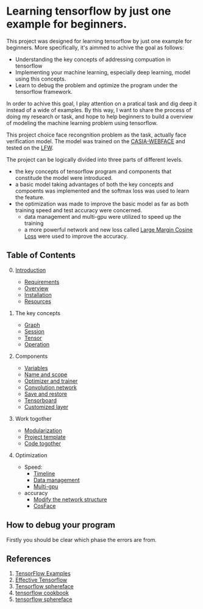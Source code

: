 # Learning tensorflow by just one example for beginners.
This project was designed for learning tensorflow by just one example for beginners. More specifically, it's aimmed to achive the goal as follows:
- Understanding the key concepts of addressing compuation in tensorflow 
- Implementing your machine learning, especially deep learning, model using this concepts. 
- Learn to debug the problem and optimize the program under the tensorflow framework.

In order to achive this goal, I play attention on a pratical task and dig deep it instead of a wide of examples. By this way, I want to share the process of doing my research or task, and hope to help beginners to build a overview of modeling the machine learning problem using tensorflow.

This project choice face recongnition problem as the task, actually face verification model. The model was trained on the [CASIA-WEBFACE](http://www.cbsr.ia.ac.cn/english/CASIA-WebFace-Database.html) and tested on the [LFW](http://vis-www.cs.umass.edu/lfw/). 

The project can be logically divided into three parts of different levels.
- the key concepts of tensorflow program and components that constitude the model were introduced. 
- a basic model taking advantages of both the key concepts and compoents was implemented and the softmax loss was used to learn the feature. 
- the optimization was made to improve the basic model as far as both training speed and test accuracy were concerned.
    * data management and multi-gpu were utilized to speed up the training
    * a more powerful network and new loss called [Large Margin Cosine Loss](https://arxiv.org/pdf/1801.09414.pdf) were used to improve the accuracy.

## Table of Contents
0. [Introduction](http://study.163.com/course/courseLearn.htm?courseId=1005023019#/learn/video?lessonId=1051308829&courseId=1005023019)
    - [Requirements](https://github.com/yule-li/tensorflow-practice/blob/master/introduction/requirement.md)
    - [Overview](https://github.com/yule-li/tensorflow-practice/blob/master/introduction/overview.md)
    - [Installation](https://github.com/yule-li/tensorflow-practice/blob/master/introduction/installation.md)
    - [Resources](https://github.com/yule-li/tensorflow-practice/blob/master/introduction/document.md)

1. The key concepts
    - [Graph](https://github.com/yule-li/tensorflow-practice/blob/master/concepts/graph/graph_add.ipynb)
    - [Session](https://github.com/yule-li/tensorflow-practice/blob/master/concepts/session/session_add.ipynb)
    - [Tensor](https://github.com/yule-li/tensorflow-practice/blob/master/concepts/tensor/tensors.ipynb)
    - [Operation](https://github.com/yule-li/tensorflow-practice/blob/master/concepts/operations/basic_operations.ipynb)
2. Components
    - [Variables](https://github.com/yule-li/tensorflow-practice/blob/master/components/variables/variable.ipynb)
    - [Name and scope](https://github.com/yule-li/tensorflow-practice/blob/master/components/scopes/scopes.ipynb)
    - [Optimizer and trainer](https://github.com/yule-li/tensorflow-practice/blob/master/components/optimizer/linear_regression.ipynb)
    - [Convolution network](https://github.com/yule-li/tensorflow-practice/tree/master/components/convolution_network)
    - [Save and restore]()
    - [Tensorboard]()
    - [Customized layer](https://github.com/yule-li/CosFace)
3. Work togother
    - [Modularization]()
    - [Project template]()
    - [Code togother]()
4. Optimization
    - Speed:
        * [Timeline]()
        * [Data management](https://github.com/yule-li/tensorflow-practice/blob/master/components/data_management/data_management.md)
        * [Multi-gpu]()
    - accuracy
        * [Modify the network structure]()
        * [CosFace](https://github.com/yule-li/CosFace)

## How to debug your program
Firstly you should be clear which phase the errors are from.

## References
1. [TensorFlow Examples](https://github.com/aymericdamien/TensorFlow-Examples)
2. [Effective Tensorflow](https://github.com/vahidk/EffectiveTensorflow)
3. [Tensorflow sphereface](https://github.com/hujun100/tensorflow-sphereface)
4. [tensorflow cookbook](https://github.com/nfmcclure/tensorflow_cookbook)
5. [tensorflow sphereface](https://github.com/hujun100/tensorflow-sphereface)


